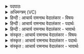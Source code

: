 <details><summary>पदपाठः</summary>

अ꣡श्व꣢꣯म्। न। गी꣣र्भिः꣢। र꣣थ्यम्꣢। सु꣣दा꣡न꣢वः। सु꣣। दा꣡न꣢꣯वः। म꣣र्मृज्य꣡न्ते꣢। दे꣣वय꣡वः꣢। उ꣣भे꣡इति꣢। तो꣣के꣡इति꣢। त꣡न꣢꣯ये। द꣣स्म। विश्पते। प꣡र्षि꣢꣯। रा꣡धः꣢꣯। म꣣घो꣡ना꣢म्। १५८४।
</details>

<details><summary>अधिमन्त्रम् (VC)</summary>

- अग्निः
- सौभरि: काण्व:
- बार्हतः प्रगाथः (विषमा बृहती, समा सतोबृहती)
- पञ्चमः
</details>

<details><summary>हिन्दी : आचार्य रामनाथ वेदालंकार - विषयः</summary>

अगले मन्त्र में पुनः परमात्मा और आचार्य का विषय है।
</details>

<details><summary>हिन्दी : आचार्य रामनाथ वेदालंकार - पदार्थः</summary>

पदार्थान्वयभाषाः -  प्रथम—परमात्मा के पक्ष में। (देवयवः) दिव्य गुणों की कामनावाले (सुदानवः) भली-भाँति आत्मसमर्पण करनेवाले उपासक (रथ्यम् अश्वं न) रथ को खींचनेवाले घोड़े के समान (रथ्यम्) ब्रह्माण्ड-रथ को खींचनेवाले परमात्मा को (गीर्भिः) स्तुति-वाणियों से (मर्मृज्यन्ते) अलङ्कृत करते हैं और प्रार्थना करते हैं कि हे (दस्म) दर्शनीय (विश्पते) प्रजापति परमात्मन् ! आप हमारे (तोके तनये) पुत्र-पौत्रों (उभे) दोनों में (मघोनाम्) धनियों के (राधः) धन के समान (राधः) अध्यात्मधन को, भौतिक धन को और सफलता को (पर्षि) सींचो, बहुत रूप में प्रदान करो ॥ द्वितीय—आचार्य के पक्ष में। (देवयवः) अपने पुत्रों को विद्वान् बनाना चाहते हुए (सुदानवः) उत्तम दानी गृहस्थ लोग (रथ्यम् अश्वं न) रथ को खींचनेवाले घोड़े के समान (रथ्यम्) विद्या-रूप रथ को चलानेवाले आचार्य को (गीर्भिः) प्रशंसा-वचनों से (मर्मृज्यन्ते) अलङ्कृत करते हैं और कहते हैं कि हे (दस्म) दोषों को दूर करनेवाले, (विश्पते) शिष्य रूप प्रजाओं के पालक आचार्य ! आप हमारे (तोके तनये) पुत्र और पौत्र (उभे) दोनों में (मघोनाम्) विद्या-धन के धनी गुरुजनों के (राधः) विद्यारूप धन को (पर्षि) सींचो, बहुत रूप में प्रदान करो ॥२॥ इस मन्त्र में उपमा और श्लेष अलङ्कार हैं ॥२॥
</details>

<details><summary>हिन्दी : आचार्य रामनाथ वेदालंकार - भावार्थः</summary>

भावार्थभाषाः -  परमात्मा और आचार्य की कृपा से हमारी सन्तानें परमेश्वर-पूजक, पुरुषार्थी, विद्यावान् और धार्मिक हों ॥२॥ इस खण्ड में गुरु-शिष्य, परमात्मा-जीवात्मा और मनुष्य के उद्बोधन के विषयों का वर्णन होने से इस खण्ड की पूर्व खण्ड के साथ सङ्गति जाननी चाहिए ॥ सोलहवें अध्याय में प्रथम खण्ड समाप्त ॥
</details>

<details><summary>संस्कृत : आचार्य रामनाथ वेदालंकार - विषयः</summary>

अथ पुनरपि परमात्मानमाचार्यं चाह।
</details>

<details><summary>संस्कृत : आचार्य रामनाथ वेदालंकार - पदार्थः</summary>

पदार्थान्वयभाषाः -  प्रथमः—परमात्मपरः।। (देवयवः) दिव्यगुणान् कामयमानाः (सुदानवः) शोभनं यथा स्यात्तथा आत्मसमर्पणकारिणः उपासकाः। [ददातीति दानुः। ददातेः ‘दाभाभ्यां नुः’। उ० ३।३२ इत्यनेन नुः प्रत्ययः।] (रथ्यम् अश्वं न) रथस्य वोढारं तुरगमिव (रथ्यम्) ब्रह्माण्डरथस्य वोढारम् परमात्मानम् (गीर्भिः) स्तुतिवाग्भिः (मर्मृज्यन्ते) अलङ्कुर्वन्ति प्रार्थयन्ते च यत्—हे (दस्म) दर्शनीय (विश्पते) प्रजापते परमात्मन् ! त्वम् अस्माकम् (तोके तनये) पुत्रे पौत्रे च (उभे) उभयस्मिन् (मघोनाम्) धनिनाम् (राधः) धनमिव, इति लुप्तोपमम्, (राधः) अध्यात्मधनं भौतिकधनं साफल्यं च (पर्षि) सिञ्च ॥ द्वितीयः—आचार्यपरः। (देवयवः) स्वकीयपुत्रान् देवान् विदुषः कामयमानाः (सुदानवः) शुभदानकारिणः गृहस्थाः जनाः (रथ्यम् अश्वं न) रथस्य वोढारं तुरगमिव (रथ्यम्) विद्यारथस्य वोढारम् आचार्यम् (गीर्भिः) प्रशंसावचनैः (मर्मृज्यन्ते) अतिशयेन अलङ्कुर्वन्ति। कथयन्ति च यत्—हे (दस्म) दोषाणां विनाशक ! हे (विश्पते) विशां प्रजानां पते पालक आचार्य ! त्वम् अस्माकम् (तोके तनये) पुत्रे पौत्रे च (उभे) उभयस्मिन् (मघोनाम्) विद्याधनेन धनवतां गुरूणाम् (राधः) विद्यारूपं धनम् (पर्षि) सिञ्च, बहुलतया प्रयच्छेत्यर्थः ॥२॥ अत्रोपमालङ्कारः श्लेषश्च ॥२॥
</details>

<details><summary>संस्कृत : आचार्य रामनाथ वेदालंकार - भावार्थः</summary>

भावार्थभाषाः -  परमात्मन आचार्यस्य च कृपयाऽस्माकं सन्तानाः परमेश्वरपूजकाः पुरुषार्थिनो विद्यावन्तो धार्मिकाश्च स्युः ॥२॥ अस्मिन् खण्डे गुरुशिष्ययोः परमात्मजीवात्मनोर्मानवोद्बोधनस्य च विषयाणां वर्णनादेतत्खण्डस्य पूर्वखण्डेन संगतिर्वेद्या ॥
</details>